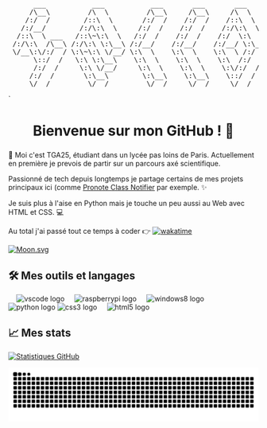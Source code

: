 <pre>
      ___           ___           ___       ___       ___     
     /\__\         /\  \         /\__\     /\__\     /\  \    
    /:/  /        /::\  \       /:/  /    /:/  /    /::\  \   
   /:/__/        /:/\:\  \     /:/  /    /:/  /    /:/\:\  \  
  /::\  \ ___   /::\~\:\  \   /:/  /    /:/  /    /:/  \:\  \ 
 /:/\:\  /\__\ /:/\:\ \:\__\ /:/__/    /:/__/    /:/__/ \:\__\
 \/__\:\/:/  / \:\~\:\ \/__/ \:\  \    \:\  \    \:\  \ /:/  /
      \::/  /   \:\ \:\__\    \:\  \    \:\  \    \:\  /:/  / 
      /:/  /     \:\ \/__/     \:\  \    \:\  \    \:\/:/  /  
     /:/  /       \:\__\        \:\__\    \:\__\    \::/  /   
     \/__/         \/__/         \/__/     \/__/     \/__/    
</pre>

`<h1 align="center">Bienvenue sur mon GitHub ! 🌃</h1>

###

👋 Moi c'est TGA25, étudiant dans un lycée pas loins de Paris. Actuellement en première je prevois de partir sur un parcours axé scientifique.

Passionné de tech depuis longtemps je partage certains de mes projets principaux ici (comme [Pronote Class Notifier]() par exemple. ✨

Je suis plus à l'aise en Python mais je touche un peu aussi au Web avec HTML et CSS. 💻 

Au total j'ai passé tout ce temps à coder 👉  [![wakatime](https://wakatime.com/badge/user/018d9544-3b39-44e5-aef7-d9a941858836.svg?style=plastic)](https://wakatime.com/@018d9544-3b39-44e5-aef7-d9a941858836)

[![Moon.svg](https://dday-widget.minung.dev/widget?text=Mon%20anniv%20%F0%9F%8E%82&date=2025-08-06&startDate=2008-09-06&theme=theme3)](https://dday-widget.minung.dev)

## 🛠 Mes outils et langages


<div align="left">
  <img width="12" />
  <img src="https://cdn.jsdelivr.net/gh/devicons/devicon/icons/vscode/vscode-original.svg" height="40" alt="vscode logo"  />  
  <img width="12" />  
  <img src="https://cdn.jsdelivr.net/gh/devicons/devicon/icons/raspberrypi/raspberrypi-original.svg" height="40" alt="raspberrypi logo"  />
  <img width="12" />
  <img src="https://cdn.jsdelivr.net/gh/devicons/devicon/icons/windows8/windows8-original.svg" height="40" alt="windows8 logo"  />
  <img width="12" />

  <img src="https://cdn.jsdelivr.net/gh/devicons/devicon/icons/python/python-original.svg" height="40" alt="python logo"  />  
  <img src="https://cdn.jsdelivr.net/gh/devicons/devicon/icons/css3/css3-original.svg" height="40" alt="css3 logo"  />
  <img width="12" />
  <img src="https://cdn.jsdelivr.net/gh/devicons/devicon/icons/html5/html5-original.svg" height="40" alt="html5 logo"  />
</div>


## 📈 Mes stats
[![Statistiques GitHub](https://github-readme-stats.vercel.app/api?username=tga25dev&show_icons=true&hide_border=true)](https://github.com/tga25dev)


<img src="https://raw.githubusercontent.com/TGA25dev/TGA25dev/output/snake.svg" alt="Snake animation" />